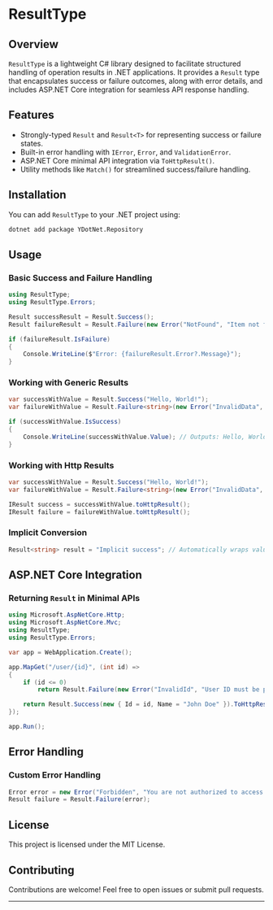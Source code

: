 ﻿# ResultType

## Overview
`ResultType` is a lightweight C# library designed to facilitate structured handling of operation results in .NET applications. It provides a `Result` type that encapsulates success or failure outcomes, along with error details, and includes ASP.NET Core integration for seamless API response handling.

## Features
- Strongly-typed `Result` and `Result<T>` for representing success or failure states.
- Built-in error handling with `IError`, `Error`, and `ValidationError`.
- ASP.NET Core minimal API integration via `ToHttpResult()`.
- Utility methods like `Match()` for streamlined success/failure handling.

## Installation

You can add `ResultType` to your .NET project using:

```bash
dotnet add package YDotNet.Repository
``` 


## Usage

### Basic Success and Failure Handling
```csharp
using ResultType;
using ResultType.Errors;

Result successResult = Result.Success();
Result failureResult = Result.Failure(new Error("NotFound", "Item not found", 404));

if (failureResult.IsFailure)
{
    Console.WriteLine($"Error: {failureResult.Error?.Message}");
}
```



### Working with Generic Results
```csharp
var successWithValue = Result.Success("Hello, World!");
var failureWithValue = Result.Failure<string>(new Error("InvalidData", "The provided data is incorrect.", 400));

if (successWithValue.IsSuccess)
{
    Console.WriteLine(successWithValue.Value); // Outputs: Hello, World!
}
```

### Working with Http Results
```csharp
var successWithValue = Result.Success("Hello, World!");
var failureWithValue = Result.Failure<string>(new Error("InvalidData", "The provided data is incorrect.", 400));

IResult success = successWithValue.toHttpResult();
IResult failure = failureWithValue.toHttpResult();
```

### Implicit Conversion
```csharp
Result<string> result = "Implicit success"; // Automatically wraps value in Result.Success
```

## ASP.NET Core Integration

### Returning `Result` in Minimal APIs
```csharp
using Microsoft.AspNetCore.Http;
using Microsoft.AspNetCore.Mvc;
using ResultType;
using ResultType.Errors;

var app = WebApplication.Create();

app.MapGet("/user/{id}", (int id) =>
{
    if (id <= 0)
        return Result.Failure(new Error("InvalidId", "User ID must be positive", 400)).ToHttpResult();

    return Result.Success(new { Id = id, Name = "John Doe" }).ToHttpResult();
});

app.Run();
```

## Error Handling

### Custom Error Handling
```csharp
Error error = new Error("Forbidden", "You are not authorized to access this resource.", 403);
Result failure = Result.Failure(error);
```

## License
This project is licensed under the MIT License.

## Contributing
Contributions are welcome! Feel free to open issues or submit pull requests.

---



